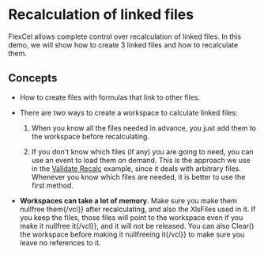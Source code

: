 # Recalculation of linked files

FlexCel allows complete control over recalculation of linked files. In
this demo, we will show how to create 3 linked files and how to
recalculate them.

## Concepts

- How to create files with formulas that link to other files.

- There are two ways to create a workspace to calculate linked files:

  1. When you know all the files needed in advance, you just add them to
     the workspace before recalculating.

  2. If you don\'t know which files (if any) you are going to need, you
     can use an event to load them on demand. This is the approach we
     use in the [Validate Recalc](https://download.tmssoftware.com/flexcel/doc/net/samples/vb/netframework/api/validate-recalc/index.html) example, since it deals with arbitrary
     files. Whenever you know which files are needed, it is better to
     use the first method.

- **Workspaces can take a lot of memory**. Make sure you make them
  nullfree them{/vcl}} after recalculating, and also the XlsFiles used in it. If you
  keep the files, those files will point to the workspace even if
  you make it nullfree it{/vcl}}, and it will not be released. You can also
  Clear() the workspace before making it nullfreeing it{/vcl}} to make sure you leave
  no references to it.
